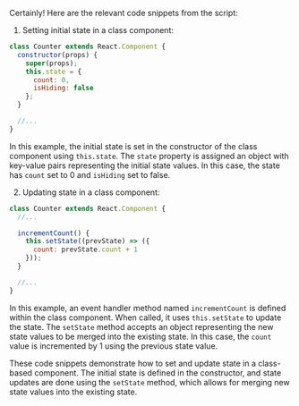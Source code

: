 Certainly! Here are the relevant code snippets from the script:

1. Setting initial state in a class component:
```javascript
class Counter extends React.Component {
  constructor(props) {
    super(props);
    this.state = {
      count: 0,
      isHiding: false
    };
  }

  //...
}
```

In this example, the initial state is set in the constructor of the class component using `this.state`. The `state` property is assigned an object with key-value pairs representing the initial state values. In this case, the state has `count` set to 0 and `isHiding` set to false.

2. Updating state in a class component:
```javascript
class Counter extends React.Component {
  //...

  incrementCount() {
    this.setState((prevState) => ({
      count: prevState.count + 1
    }));
  }

  //...
}
```

In this example, an event handler method named `incrementCount` is defined within the class component. When called, it uses `this.setState` to update the state. The `setState` method accepts an object representing the new state values to be merged into the existing state. In this case, the `count` value is incremented by 1 using the previous state value.

These code snippets demonstrate how to set and update state in a class-based component. The initial state is defined in the constructor, and state updates are done using the `setState` method, which allows for merging new state values into the existing state.